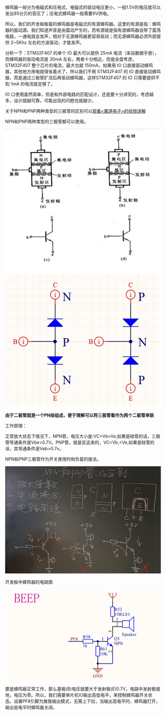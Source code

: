 

蜂鸣器一般分为电磁式和压电式，电磁式的驱动电压更小，一般1.5V的电压就可以发出85分贝的音压了；压电式蜂鸣器一般需要9V供电。

所以，我们的开发板板载的蜂鸣器是电磁式的有源蜂鸣器。这里的有源是指：蜂鸣器的振动源。我们知道声音是由震动产生的，而有源就是指有源蜂鸣器自带了震荡电路，一通电就会发声，相对于无源蜂鸣器更容易驱动；而无源蜂鸣器必须外部提供 2~5Khz 左右的方波驱动，才能发声。

分析一下：STM32F407 的单个 IO 最大可以提供 25mA 电流（来自数据手册），而蜂鸣器的驱动电流是 30mA 左右，两者十分相近，但是全盘考虑，STM32F407 整个芯片的电流，最大也就 150mA，如果用 IO 口直接驱动蜂鸣器，其他地方用电就得省着点了，所以我们不用 STM32F407 的 IO 直接驱动蜂鸣器，而是通过三极管扩流后再驱动蜂鸣器，这样STM32F407 的 IO 只需要提供不到 1mA 的电流就足够了。

IO 口使用虽然简单，但是和外部电路的匹配设计，还是要十分讲究的，考虑越多，设计就越可靠，可能出现的问题也就越少。

关于NPN和PNP两种类型的三极管的区别可以[观看<魔道电子>的视频讲解](https://www.youtube.com/watch?v=Gi6dF8qBzMM)

NPN和PNP两种类型的三极管都可以使用。

![1.二极管构成的](https://github.com/CaiNiao-Z/Test_Project_Github/blob/main/2.%E8%9C%82%E9%B8%A3%E5%99%A8(Buzzer)%E5%AD%A6%E4%B9%A0%E7%AC%94%E8%AE%B0/image/1.%E4%BA%8C%E6%9E%81%E7%AE%A1%E6%9E%84%E6%88%90%E7%9A%84.jpg)

**由于二极管就是一个PN结组成，便于理解可以将三极管看作为两个二极管串联**

工作原理：

正常放大状态下情况下，NPN管，电压大小是:VC>Vb>Ve,如果是硅管的话，三极管导通条件是Vbe>0.7V。PNP管，就是反这来的，VC<Vb,<Ve,如果是硅管的话，其导通条件是Veb>0.7v。

NPN和PNP三极管作为开关使用时和负载的接法。

![2.NPN和PNP三极管的区别](https://github.com/CaiNiao-Z/Test_Project_Github/blob/main/2.%E8%9C%82%E9%B8%A3%E5%99%A8(Buzzer)%E5%AD%A6%E4%B9%A0%E7%AC%94%E8%AE%B0/image/2.NPN%E5%92%8CPNP%E4%B8%89%E6%9E%81%E7%AE%A1%E7%9A%84%E5%8C%BA%E5%88%AB.png)

开发板中蜂鸣器的电路图

![3.beep原理图](https://github.com/CaiNiao-Z/Test_Project_Github/blob/main/2.%E8%9C%82%E9%B8%A3%E5%99%A8(Buzzer)%E5%AD%A6%E4%B9%A0%E7%AC%94%E8%AE%B0/image/3.beep%E5%8E%9F%E7%90%86%E5%9B%BE.png)

要是蜂鸣器正常工作，那么基极(B)电压就要大于发射极(E)0.7V，电路中发射极接地，电压为零。所以，我们需要单片机IO输出高低电平，来控制蜂鸣器开关状态。设置PF8引脚为推挽输出模式，无需上下拉，当输出高电平时，蜂鸣器打开，输出低电平时蜂鸣器关闭。
